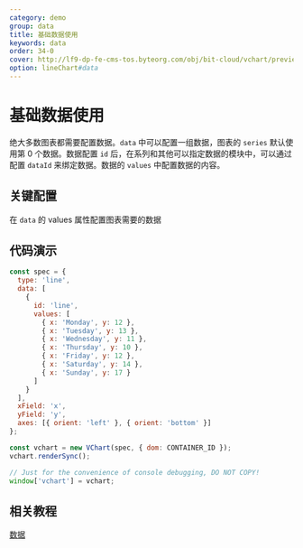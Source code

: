 ```yaml
---
category: demo
group: data
title: 基础数据使用
keywords: data
order: 34-0
cover: http://lf9-dp-fe-cms-tos.byteorg.com/obj/bit-cloud/vchart/preview/data/basic-data.png
option: lineChart#data
---
```


# 基础数据使用

绝大多数图表都需要配置数据。`data` 中可以配置一组数据，图表的 `series` 默认使用第 0 个数据。数据配置 `id` 后，在系列和其他可以指定数据的模块中，可以通过配置 `dataId` 来绑定数据。数据的 `values` 中配置数据的内容。

## 关键配置

在 `data` 的 values 属性配置图表需要的数据

## 代码演示

```javascript livedemo
const spec = {
  type: 'line',
  data: [
    {
      id: 'line',
      values: [
        { x: 'Monday', y: 12 },
        { x: 'Tuesday', y: 13 },
        { x: 'Wednesday', y: 11 },
        { x: 'Thursday', y: 10 },
        { x: 'Friday', y: 12 },
        { x: 'Saturday', y: 14 },
        { x: 'Sunday', y: 17 }
      ]
    }
  ],
  xField: 'x',
  yField: 'y',
  axes: [{ orient: 'left' }, { orient: 'bottom' }]
};

const vchart = new VChart(spec, { dom: CONTAINER_ID });
vchart.renderSync();

// Just for the convenience of console debugging, DO NOT COPY!
window['vchart'] = vchart;
```

## 相关教程

[数据](link)
